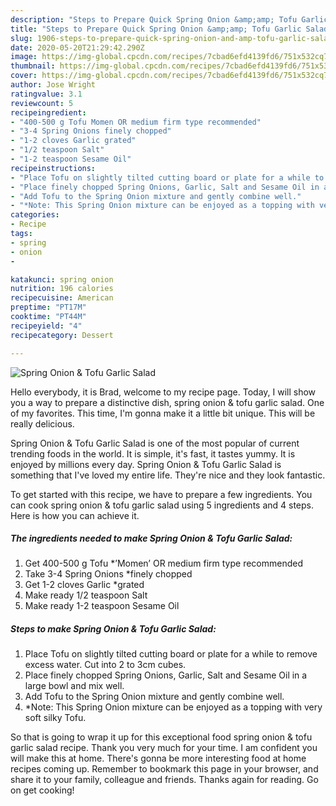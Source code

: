 ```yaml
---
description: "Steps to Prepare Quick Spring Onion &amp;amp; Tofu Garlic Salad"
title: "Steps to Prepare Quick Spring Onion &amp;amp; Tofu Garlic Salad"
slug: 1906-steps-to-prepare-quick-spring-onion-and-amp-tofu-garlic-salad
date: 2020-05-20T21:29:42.290Z
image: https://img-global.cpcdn.com/recipes/7cbad6efd4139fd6/751x532cq70/spring-onion-tofu-garlic-salad-recipe-main-photo.jpg
thumbnail: https://img-global.cpcdn.com/recipes/7cbad6efd4139fd6/751x532cq70/spring-onion-tofu-garlic-salad-recipe-main-photo.jpg
cover: https://img-global.cpcdn.com/recipes/7cbad6efd4139fd6/751x532cq70/spring-onion-tofu-garlic-salad-recipe-main-photo.jpg
author: Jose Wright
ratingvalue: 3.1
reviewcount: 5
recipeingredient:
- "400-500 g Tofu Momen OR medium firm type recommended"
- "3-4 Spring Onions finely chopped"
- "1-2 cloves Garlic grated"
- "1/2 teaspoon Salt"
- "1-2 teaspoon Sesame Oil"
recipeinstructions:
- "Place Tofu on slightly tilted cutting board or plate for a while to remove excess water. Cut into 2 to 3cm cubes."
- "Place finely chopped Spring Onions, Garlic, Salt and Sesame Oil in a large bowl and mix well."
- "Add Tofu to the Spring Onion mixture and gently combine well."
- "*Note: This Spring Onion mixture can be enjoyed as a topping with very soft silky Tofu."
categories:
- Recipe
tags:
- spring
- onion
- 

katakunci: spring onion  
nutrition: 196 calories
recipecuisine: American
preptime: "PT17M"
cooktime: "PT44M"
recipeyield: "4"
recipecategory: Dessert

---
```



![Spring Onion &amp; Tofu Garlic Salad](https://img-global.cpcdn.com/recipes/7cbad6efd4139fd6/751x532cq70/spring-onion-tofu-garlic-salad-recipe-main-photo.jpg)

Hello everybody, it is Brad, welcome to my recipe page. Today, I will show you a way to prepare a distinctive dish, spring onion &amp; tofu garlic salad. One of my favorites. This time, I'm gonna make it a little bit unique. This will be really delicious.



Spring Onion &amp; Tofu Garlic Salad is one of the most popular of current trending foods in the world. It is simple, it's fast, it tastes yummy. It is enjoyed by millions every day. Spring Onion &amp; Tofu Garlic Salad is something that I've loved my entire life. They're nice and they look fantastic.


To get started with this recipe, we have to prepare a few ingredients. You can cook spring onion &amp; tofu garlic salad using 5 ingredients and 4 steps. Here is how you can achieve it.

<!--inarticleads1-->

##### The ingredients needed to make Spring Onion &amp; Tofu Garlic Salad:

1. Get 400-500 g Tofu *’Momen’ OR medium firm type recommended
1. Take 3-4 Spring Onions *finely chopped
1. Get 1-2 cloves Garlic *grated
1. Make ready 1/2 teaspoon Salt
1. Make ready 1-2 teaspoon Sesame Oil




<!--inarticleads2-->

##### Steps to make Spring Onion &amp; Tofu Garlic Salad:

1. Place Tofu on slightly tilted cutting board or plate for a while to remove excess water. Cut into 2 to 3cm cubes.
1. Place finely chopped Spring Onions, Garlic, Salt and Sesame Oil in a large bowl and mix well.
1. Add Tofu to the Spring Onion mixture and gently combine well.
1. *Note: This Spring Onion mixture can be enjoyed as a topping with very soft silky Tofu.




So that is going to wrap it up for this exceptional food spring onion &amp; tofu garlic salad recipe. Thank you very much for your time. I am confident you will make this at home. There's gonna be more interesting food at home recipes coming up. Remember to bookmark this page in your browser, and share it to your family, colleague and friends. Thanks again for reading. Go on get cooking!
